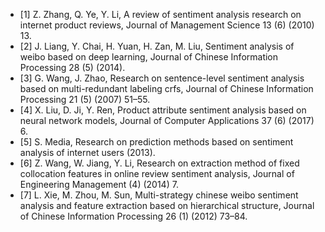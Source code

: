 
- [1] Z. Zhang, Q. Ye, Y. Li, A review of sentiment analysis research on internet product reviews, Journal of Management Science 13 (6) (2010) 13.
- [2] J. Liang, Y. Chai, H. Yuan, H. Zan, M. Liu, Sentiment analysis of weibo based on deep learning, Journal of Chinese Information Processing 28 (5) (2014).
- [3] G. Wang, J. Zhao, Research on sentence-level sentiment analysis based on multi-redundant labeling crfs, Journal of Chinese Information Processing 21 (5) (2007) 51–55.
- [4] X. Liu, D. Ji, Y. Ren, Product attribute sentiment analysis based on neural network models, Journal of Computer Applications 37 (6) (2017) 6.
- [5] S. Media, Research on prediction methods based on sentiment analysis of internet users (2013).
- [6] Z. Wang, W. Jiang, Y. Li, Research on extraction method of fixed collocation features in online review sentiment analysis, Journal of Engineering Management (4) (2014) 7.
- [7] L. Xie, M. Zhou, M. Sun, Multi-strategy chinese weibo sentiment analysis and feature extraction based on hierarchical structure, Journal of Chinese Information Processing 26 (1) (2012) 73–84.

